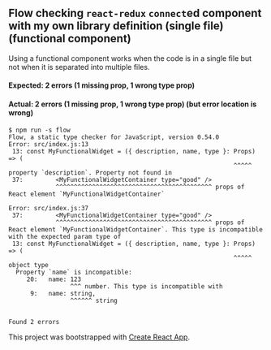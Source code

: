 ## Flow checking `react-redux` `connect`ed component with my own library definition (single file) (functional component)

Using a functional component works when the code is in a single file but not when it is separated into multiple files.

#### Expected: 2 errors (1 missing prop, 1 wrong type prop)

#### Actual: 2 errors (1 missing prop, 1 wrong type prop) (but error location is wrong)

```
$ npm run -s flow
Flow, a static type checker for JavaScript, version 0.54.0
Error: src/index.js:13
 13: const MyFunctionalWidget = ({ description, name, type }: Props) => (
                                                              ^^^^^ property `description`. Property not found in
 37:         <MyFunctionalWidgetContainer type="good" />
             ^^^^^^^^^^^^^^^^^^^^^^^^^^^^^^^^^^^^^^^^^^^ props of React element `MyFunctionalWidgetContainer`

Error: src/index.js:37
 37:         <MyFunctionalWidgetContainer type="good" />
             ^^^^^^^^^^^^^^^^^^^^^^^^^^^^^^^^^^^^^^^^^^^ props of React element `MyFunctionalWidgetContainer`. This type is incompatible with the expected param type of
 13: const MyFunctionalWidget = ({ description, name, type }: Props) => (
                                                              ^^^^^ object type
  Property `name` is incompatible:
     20:   name: 123
                 ^^^ number. This type is incompatible with
      9:   name: string,
                 ^^^^^^ string


Found 2 errors
```

This project was bootstrapped with [Create React App](https://github.com/facebookincubator/create-react-app).
